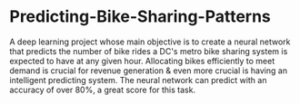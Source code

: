 # Predicting-Bike-Sharing-Patterns

A deep learning project whose main objective is to create a neural network that predicts the number of bike rides a DC's metro bike sharing system is expected to have at any given hour. Allocating bikes efficiently to meet demand is crucial for revenue generation & even more crucial is having an intelligent predicting system. The neural network can predict with an accuracy of over 80%, a great score for this task.
